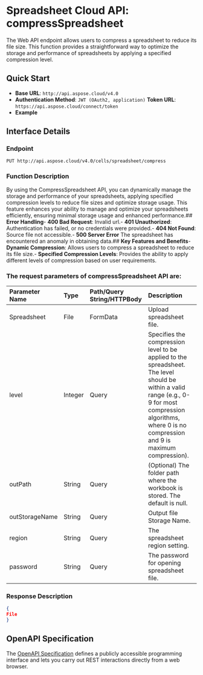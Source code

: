 # **Spreadsheet Cloud API: compressSpreadsheet**

The Web API endpoint allows users to compress a spreadsheet to reduce its file size. This function provides a straightforward way to optimize the storage and performance of spreadsheets by applying a specified compression level. 


## **Quick Start**

- **Base URL**: `http://api.aspose.cloud/v4.0`
- **Authentication Method**: `JWT (OAuth2, application)`  **Token URL**: `https://api.aspose.cloud/connect/token`
- **Example** 

## **Interface Details**

### **Endpoint** 

```
PUT http://api.aspose.cloud/v4.0/cells/spreadsheet/compress
```
### **Function Description**
By using the CompressSpreadsheet API, you can dynamically manage the storage and performance of your spreadsheets, applying specified compression levels to reduce file sizes and optimize storage usage. This feature enhances your ability to manage and optimize your spreadsheets efficiently, ensuring minimal storage usage and enhanced performance.## **Error Handling**- **400 Bad Request**: Invalid url.- **401 Unauthorized**:  Authentication has failed, or no credentials were provided.- **404 Not Found**: Source file not accessible.- **500 Server Error** The spreadsheet has encountered an anomaly in obtaining data.## **Key Features and Benefits**- **Dynamic Compression**: Allows users to compress a spreadsheet to reduce its file size.- **Specified Compression Levels**: Provides the ability to apply different levels of compression based on user requirements.

### The request parameters of **compressSpreadsheet** API are: 

| Parameter Name | Type | Path/Query String/HTTPBody | Description | 
| :- | :- | :- |:- | 
|Spreadsheet|File|FormData|Upload spreadsheet file.|
|level|Integer|Query|Specifies the compression level to be applied to the spreadsheet. The level should be within a valid range (e.g., 0-9 for most compression algorithms, where 0 is no compression and 9 is maximum compression).|
|outPath|String|Query|(Optional) The folder path where the workbook is stored. The default is null.|
|outStorageName|String|Query|Output file Storage Name.|
|region|String|Query|The spreadsheet region setting.|
|password|String|Query|The password for opening spreadsheet file.|

### **Response Description**
```json
{
File
}
```


## OpenAPI Specification

The [OpenAPI Specification](https://reference.aspose.cloud/cells/#/ManagementController/CompressSpreadsheet) defines a publicly accessible programming interface and lets you carry out REST interactions directly from a web browser.
